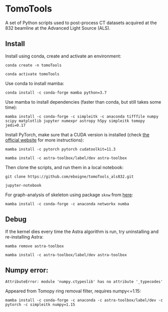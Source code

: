 # TomoTools

A set of Python scripts used to post-process CT datasets acquired at the 832 beamline at the Advanced Light Source (ALS).

## Install

Install using conda, create and activate an environment:

`conda create -n tomoTools`

`conda activate tomoTools`

Use conda to install mamba:

`conda install -c conda-forge mamba python=3.7`

Use mamba to install dependencies (faster than conda, but still takes some time):

`mamba install -c conda-forge -c simpleitk -c anaconda tifffile numpy scipy matplotlib jupyter numexpr astropy h5py simpleitk tomopy jedi=0.17`

Install PyTorch, make sure that a CUDA version is installed (check [the official website](https://pytorch.org/) for more instructions):

`mamba install -c pytorch pytorch cudatoolkit=11.3`

`mamba install -c astra-toolbox/label/dev astra-toolbox`

Then clone the scripts, and run them in a local notebook:

`git clone https://github.com/eboigne/tomoTools_als832.git`

`jupyter-notebook`

For graph-analysis of skeleton using package `sknw` from [here](https://github.com/Image-Py/sknw):

`mamba install -c conda-forge -c anaconda networkx numba`

## Debug
If the kernel dies every time the Astra algorithm is run, try uninstalling and re-installing Astra:

`mamba remove astra-toolbox`

`mamba install -c astra-toolbox/label/dev astra-toolbox`


## Numpy error:
`AttributeError: module 'numpy.ctypeslib' has no attribute '_typecodes'`

Appeared from Tomopy ring removal filter, requires numpy<=1.15:

`mamba install -c conda-forge -c anaconda -c astra-toolbox/label/dev -c pytorch -c simpleitk numpy=1.15`
